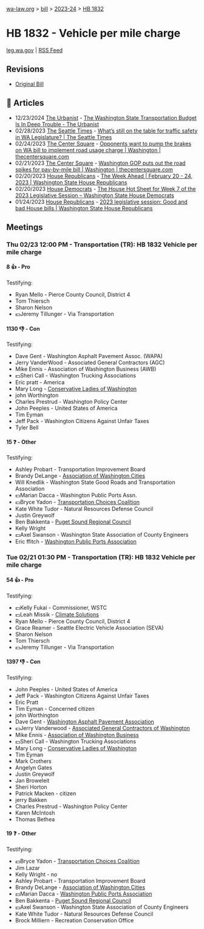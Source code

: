 [wa-law.org](/) > [bill](/bill/) > [2023-24](/bill/2023-24/) > [HB 1832](/bill/2023-24/hb/1832/)

# HB 1832 - Vehicle per mile charge
[leg.wa.gov](https://app.leg.wa.gov/billsummary?BillNumber=1832&Year=2023&Initiative=false) | [RSS Feed](./rss.xml)

## Revisions
* [Original Bill](1/)

## 📰 Articles
* 12/23/2024 [The Urbanist](/org/the_urbanist/) - [The Washington State Transportation Budget Is In Deep Trouble - The Urbanist](https://www.theurbanist.org/2024/12/23/state-transportation-budget-is-in-deep-trouble/#:~:text=bill%20implementing%20a%20voluntary%20RUC)
* 02/28/2023 [The Seattle Times](/org/the_seattle_times/) - [What’s still on the table for traffic safety in WA Legislature? | The Seattle Times](https://www.seattletimes.com/seattle-news/transportation/whats-still-on-the-table-for-traffic-safety-in-wa-legislature/#:~:text=House%20Bill%201832)
* 02/24/2023 [The Center Square](/org/the_center_square/) - [Opponents want to pump the brakes on WA bill to implement road usage charge | Washington | thecentersquare.com](https://www.thecentersquare.com/washington/article_8cb01382-b49d-11ed-92ff-93e7a60d05bd.html#:~:text=House%20Bill%201832)
* 02/21/2023 [The Center Square](/org/the_center_square/) - [Washington GOP puts out the road spikes for pay-by-mile bill | Washington | thecentersquare.com](https://www.thecentersquare.com/washington/article_34c5708e-b24c-11ed-80ed-47b7219c6de0.html#:~:text=House%20Bill%201832)
* 02/20/2023 [House Republicans](/org/house_republicans/) - [The Week Ahead | February 20 - 24, 2023 | Washington State House Republicans](https://houserepublicans.wa.gov/week/the-week-ahead-february-20-24-2023/#:~:text=HB%201832)
* 02/20/2023 [House Democrats](/org/house_democrats/) - [The House Hot Sheet for Week 7 of the 2023 Legislative Session – Washington State House Democrats](https://housedemocrats.wa.gov/blog/2023/02/20/the-house-hot-sheet-for-week-7-of-the-2023-legislative-session/#:~:text=HB%201832)
* 01/24/2023 [House Republicans](/org/house_republicans/) - [2023 legislative session: Good and bad House bills | Washington State House Republicans](https://houserepublicans.wa.gov/good-bills-bad-bills/#:~:text=House%20Bill%201832)

## Meetings
### Thu 02/23 12:00 PM - Transportation (TR): HB 1832 Vehicle per mile charge
#### 8 👍 - Pro
Testifying:
* Ryan Mello - Pierce County Council, District 4
* Tom Thiersch
* Sharon Nelson
* 💵Jeremy Tillunger - Via Transportation

#### 1130 👎 - Con
Testifying:
* Dave Gent - Washington Asphalt Pavement Assoc. (WAPA)
* Jerry VanderWood - Associated General Contractors (AGC)
* Mike Ennis - Association of Washington Business (AWB)
* 💵Sheri Call - Washington Trucking Associations
* Eric pratt - America
* Mary Long - [Conservative Ladies of Washington](/org/conservative_ladies_of_washington/)
* john Worthington
* Charles Prestrud - Washington Policy Center
* John Peeples - United States of America
* Tim Eyman
* Jeff Pack - Washington Citizens Against Unfair Taxes
* Tyler Bell

#### 15 ❓ - Other
Testifying:
* Ashley Probart - Transportation Improvement Board
* Brandy DeLange - [Association of Washington Cities](/org/association_of_washington_cities/)
* Will Knedlik - Washington State Good Roads and Transportation Association
* 💵Marian Dacca - Washington Public Ports Assn.
* 💵Bryce Yadon - [Transportation Choices Coalition](/org/transportation_choices_coalition/)
* Kate White Tudor - Natural Resources Defense Council
* Justin Greywolf
* Ben Bakkenta - [Puget Sound Regional Council](/org/puget_sound_regional_council/)
* Kelly Wright
* 💵Axel Swanson - Washington State Association of County Engineers
* Eric ffitch - [Washington Public Ports Association](/org/washington_public_ports_association/)

### Tue 02/21 01:30 PM - Transportation (TR): HB 1832 Vehicle per mile charge
#### 54 👍 - Pro
Testifying:
* 💵Kelly Fukai - Commissioner, WSTC
* 💵Leah Missik - [Climate Solutions](/org/climate_solutions/)
* Ryan Mello - Pierce County Council, District 4
* Grace Reamer - Seattle Electric Vehicle Association (SEVA)
* Sharon Nelson
* Tom Thiersch
* 💵Jeremy Tillunger - Via Transportation

#### 1397 👎 - Con
Testifying:
* John Peeples - United States of America
* Jeff Pack - Washington Citizens Against Unfair Taxes
* Eric Pratt
* Tim Eyman - Concerned citizen
* john Worthington
* Dave Gent - [Washington Asphalt Pavement Association](/org/washington_asphalt_pavement_association/)
* 💵Jerry Vanderwood - [Associated General Contractors of Washington](/org/associated_general_contractors_of_washington/)
* Mike Ennis - [Association of Washington Business](/org/association_of_washington_business/)
* 💵Sheri Call - Washington Trucking Associations
* Mary Long - [Conservative Ladies of Washington](/org/conservative_ladies_of_washington/)
* Tim Eyman
* Mark Crothers
* Angelyn Gates
* Justin Greywolf
* Jan Broweleit
* Sheri Horton
* Patrick Macken - citizen
* jerry Bakken
* Charles Prestrud - Washington Policy Center
* Karen McIntosh
* Thomas Bethea

#### 19 ❓ - Other
Testifying:
* 💵Bryce Yadon - [Transportation Choices Coalition](/org/transportation_choices_coalition/)
* Jim Lazar
* Kelly Wright - no
* Ashley Probart - Transportation Improvement Board
* Brandy DeLange - [Association of Washington Cities](/org/association_of_washington_cities/)
* 💵Marian Dacca - [Washington Public Ports Association](/org/washington_public_ports_association/)
* Ben Bakkenta - [Puget Sound Regional Council](/org/puget_sound_regional_council/)
* 💵Axel Swanson - Washington State Association of County Engineers
* Kate White Tudor - Natural Resources Defense Council
* Brock Milliern - Recreation Conservation Office
